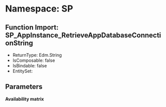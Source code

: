 # Namespace: SP

## Function Import: SP_AppInstance_RetrieveAppDatabaseConnectionString

- ReturnType: Edm.String
- IsComposable: false
- IsBindable: false
- EntitySet: 

## Parameters

**Availability matrix**

